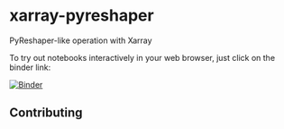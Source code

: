 # xarray-pyreshaper
PyReshaper-like operation with Xarray


To try out notebooks interactively in your web browser, just click on the binder link:

[![Binder](https://i.imgur.com/xzKbKkP.png)](http://binder.pangeo.io/v2/gh/NCAR/xarray-pyreshaper/master)

## Contributing